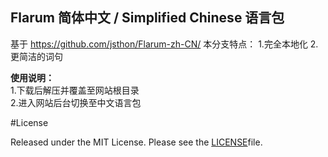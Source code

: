 ## Flarum 简体中文 / Simplified Chinese 语言包
 基于 https://github.com/jsthon/Flarum-zh-CN/
本分支特点：
 1.完全本地化
 2.更简洁的词句
 
**使用说明：**  
1.下载后解压并覆盖至网站根目录  
2.进入网站后台切换至中文语言包  

#License

Released under the MIT License. Please see the [LICENSE](/LICENSE)file.
